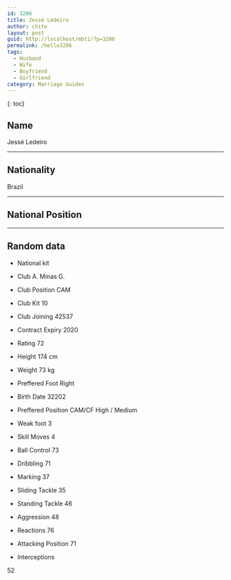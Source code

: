 ```yaml
---
id: 3206
title: Jessé Ledeiro
author: chito
layout: post
guid: http://localhost/mbti/?p=3206
permalink: /hello3206
tags:
  - Husband
  - Wife
  - Boyfriend
  - Girlfriend
category: Marriage Guides
---
```



{: toc}


## Name  
Jessé Ledeiro 

* * *

## Nationality  
Brazil 

* * *

## National Position 

* * *

## Random data 

  * National kit 
  * Club 
A. Minas G. 

  * Club Position 
CAM 

  * Club Kit 
10 

  * Club Joining 
42537 

  * Contract Expiry 
2020 

  * Rating 
72 

  * Height 
174 cm 

  * Weight 
73 kg 

  * Preffered Foot 
Right 

  * Birth Date 
32202 

  * Preffered Position 
CAM/CF High / Medium 

  * Weak foot 
3 

  * Skill Moves 
4 

  * Ball Control 
73 

  * Dribbling 
71 

  * Marking 
37 

  * Sliding Tackle 
35 

  * Standing Tackle 
46 

  * Aggression 
48 

  * Reactions 
76 

  * Attacking Position 
71 

  * Interceptions 

52</ul>